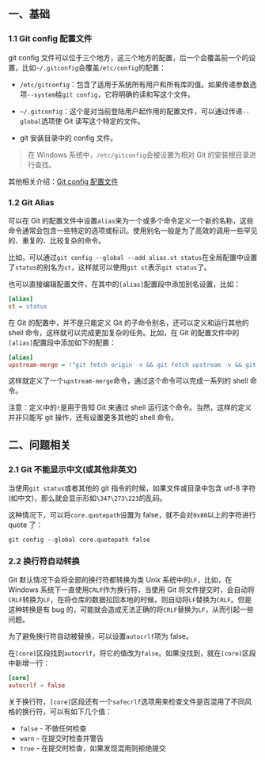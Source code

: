 ## 一、基础

### 1.1 Git config 配置文件

git config 文件可以位于三个地方，这三个地方的配置，后一个会覆盖前一个的设置，比如`~/.gitconfig`会覆盖`/etc/config`的配置：

- `/etc/gitconfig`：包含了适用于系统所有用户和所有库的值。如果传递参数选项`--system`给`git config`，它将明确的读和写这个文件。

- `~/.gitconfig`：这个是对当前登陆用户起作用的配置文件，可以通过传递`--global`选项使 Git 读写这个特定的文件。

- git 安装目录中的 config 文件。

> 在 Windows 系统中，`/etc/gitconfig`会被设置为相对 Git 的安装根目录进行查找。

其他相关介绍：[Git config 配置文件](http://www.cnblogs.com/wanqieddy/archive/2012/08/03/2621027.html)

### 1.2 Git Alias

可以在 Git 的配置文件中设置`alias`来为一个或多个命令定义一个新的名称，这些命令通常会包含一些特定的选项或标识。使用别名一般是为了高效的调用一些罕见的、重复的、比较复杂的命令。

比如，可以通过`git config --global --add alias.st status`在全局配置中设置了`status`的别名为`st`，这样就可以使用`git st`表示`git status`了。

也可以直接编辑配置文件，在其中的`[alias]`配置段中添加别名设置，比如：

```ini
[alias]
st = status
```

在 Git 的配置中，并不是只能定义 Git 的子命令别名，还可以定义和运行其他的 shell 命令，这样就可以完成更加复杂的任务。比如，在 Git 的配置文件中的`[alias]`配置段中添加如下的配置：

```ini
[alias]
upstream-merge = !"git fetch origin -v && git fetch upstream -v && git merge upstream/master && git push"
```

这样就定义了一个`upstream-merge`命令，通过这个命令可以完成一系列的 shell 命令。

注意：定义中的`!`是用于告知 Git 来通过 shell 运行这个命令。当然，这样的定义并非只能写 git 操作，还有设置更多其他的 shell 命令。

## 二、问题相关

### 2.1 Git 不能显示中文(或其他非英文)

当使用`git status`或者其他的 git 指令的时候，如果文件或目录中包含 utf-8 字符(如中文)，那么就会显示形如`\347\273\223`的乱码。

这种情况下，可以将`core.quotepath`设置为 false，就不会对`0x80`以上的字符进行 quote 了：

```shell
git config --global core.quotepath false
```

### 2.2 换行符自动转换

Git 默认情况下会将全部的换行符都转换为类 Unix 系统中的`LF`，比如，在 Windows 系统下一直使用`CRLF`作为换行符，当使用 Git 将文件提交时，会自动将`CRLF`转换为`LF`，在将仓库的数据拉回本地的时候，则自动将`LF`替换为`CRLF`。但是这种转换是有 bug 的，可能就会造成无法正确的将`CRLF`替换为`LF`，从而引起一些问题。

为了避免换行符自动被替换，可以设置`autocrlf`项为 false。

在`[core]`区段找到`autocrlf`，将它的值改为`false`。如果没找到，就在`[core]`区段中新增一行：

```conf
[core]
autocrlf = false
```

关于换行符，`[core]`区段还有一个`safecrlf`选项用来检查文件是否混用了不同风格的换行符，可以有如下几个值：

* `false` - 不做任何检查   
* `warn` - 在提交时检查并警告
* `true` - 在提交时检查，如果发现混用则拒绝提交


